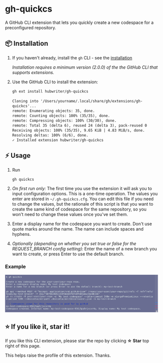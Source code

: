 # gh-quickcs

A GitHub CLI extension that lets you quickly create a new codespace for a preconfigured repository.

## 📦 Installation

1. If you haven't already, install the `gh` CLI - see the [installation](https://github.com/cli/cli#installation)

   _Installation requires a minimum version (2.0.0) of the the GitHub CLI that supports extensions._

1. Use the GitHub CLI to install the extension:

   ```
   gh ext install hubwriter/gh-quickcs
   
   Cloning into '/Users/yourname/.local/share/gh/extensions/gh-quickcs'...
   remote: Enumerating objects: 35, done.
   remote: Counting objects: 100% (35/35), done.
   remote: Compressing objects: 100% (30/30), done.
   remote: Total 35 (delta 6), reused 24 (delta 3), pack-reused 0
   Receiving objects: 100% (35/35), 9.65 KiB | 4.83 MiB/s, done.
   Resolving deltas: 100% (6/6), done.
   ✓ Installed extension hubwriter/gh-quickcs
   ```

## ⚡️ Usage

1. Run

   ```sh
   gh quickcs
   ```

1. _On first run only:_ The first time you use the extension it will ask you to input configuration options. This is a one-time operation. The values you enter are stored in `~/.gh-quickcs.cfg`. You can edit this file if you need to change the values, but the rationale of this script is that you want to create the same kind of codespace for the same repository, so you won't need to change these values once you've set them.
1. Enter a display name for the codespace you want to create. Don't use quote marks around the name. The name can include spaces and hyphens.
1. _Optionally (depending on whether you set true or false for the REQUEST_BRANCH config setting):_ Enter the name of a new branch you want to create, or press Enter to use the default branch.

### Example

<img width="1057" alt="image" src="/images/quickcs-example.png">

## ⭐ If you like it, star it!

If you like this CLI extension, please star the repo by clicking **☆ Star** top right of this page.

This helps raise the profile of this extension. Thanks.
